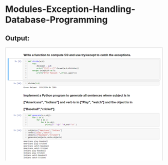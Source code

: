 # Modules-Exception-Handling-Database-Programming
## Output:
![Image](https://github.com/Adi2198/Modules-Exception-Handling-Database-Programming/blob/main/Modules%20%2C%20Exception%20Handling%20%26%20Database%20Programming%20output.PNG)
